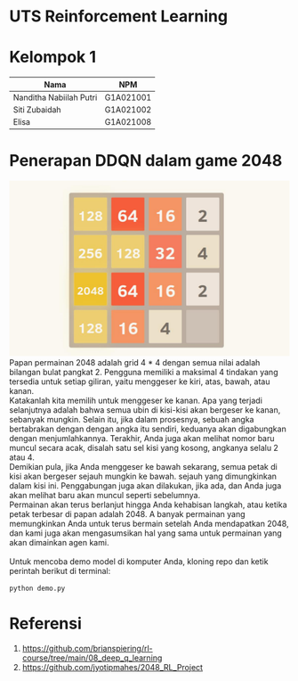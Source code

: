 # UTS Reinforcement Learning
# Kelompok 1
| Nama                       | NPM       |
| ----------------------     | :--------:|
| Nanditha Nabiilah Putri    | G1A021001 | 
| Siti Zubaidah	             | G1A021002 |
| Elisa                      | G1A021008 | 

# Penerapan DDQN dalam game 2048
![Overview Banner!](https://github.com/sizubad/Reinforcement-Learning/blob/main/2048.png)
Papan permainan 2048 adalah grid 4 * 4 dengan semua nilai adalah bilangan bulat pangkat 2. Pengguna memiliki a
maksimal 4 tindakan yang tersedia untuk setiap giliran, yaitu menggeser ke kiri, atas, bawah, atau kanan.<br />
Katakanlah kita memilih untuk menggeser ke kanan. Apa yang terjadi selanjutnya adalah bahwa semua ubin di kisi-kisi akan bergeser ke kanan, sebanyak mungkin. Selain itu, jika dalam prosesnya, sebuah angka bertabrakan dengan
dengan angka itu sendiri, keduanya akan digabungkan dengan menjumlahkannya. Terakhir, Anda juga akan melihat nomor baru muncul secara acak, disalah satu sel kisi yang kosong, angkanya selalu 2 atau 4.<br />
Demikian pula, jika Anda menggeser ke bawah sekarang, semua petak di kisi akan bergeser sejauh mungkin ke bawah.
sejauh yang dimungkinkan dalam kisi ini. Penggabungan juga akan dilakukan, jika ada, dan Anda juga akan melihat
baru akan muncul seperti sebelumnya.<br />
Permainan akan terus berlanjut hingga Anda kehabisan langkah, atau ketika petak terbesar di papan adalah 2048. A
banyak permainan yang memungkinkan Anda untuk terus bermain setelah Anda mendapatkan 2048, dan kami juga akan mengasumsikan hal yang sama untuk permainan yang akan dimainkan agen kami.<br />
<br />Untuk mencoba demo model di komputer Anda, kloning repo dan ketik perintah berikut di terminal:
```
python demo.py
```
# Referensi
1. https://github.com/brianspiering/rl-course/tree/main/08_deep_q_learning
2. https://github.com/jyotipmahes/2048_RL_Project

